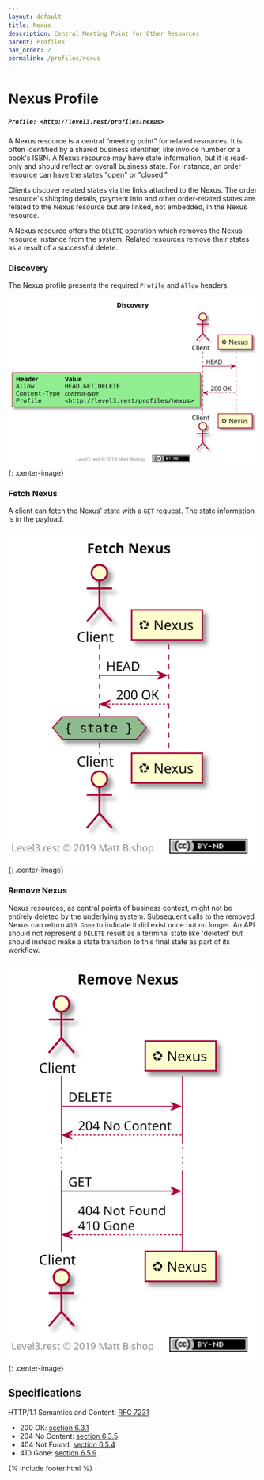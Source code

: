 ```yaml
---
layout: default
title: Nexus
description: Central Meeting Point for Other Resources
parent: Profiles
nav_order: 2
permalink: /profiles/nexus
---
```

# Nexus Profile

##### `Profile: <http://level3.rest/profiles/nexus>`

A Nexus resource is a central “meeting point” for related resources. It is often identified by a shared business identifier, like invoice number or a book's ISBN. A Nexus resource may have state information, but it is read-only and should reflect an overall business state. For instance, an order resource can have the states "open" or "closed."

Clients discover related states via the links attached to the Nexus. The order resource's shipping details, payment info and other order-related states are related to the Nexus resource but are linked, not embedded, in the Nexus resource. 

A Nexus resource offers the `DELETE` operation which removes the Nexus resource instance from the system. Related resources remove their states as a result of a successful delete.

### Discovery

The Nexus profile presents the required `Profile` and `Allow` headers.

![](nexus/discovery.svg){: .center-image}

### Fetch Nexus

A client can fetch the Nexus' state with a `GET` request. The state information is in the payload.

![](nexus/fetch.svg){: .center-image}

### Remove Nexus

Nexus resources, as central points of business context, might not be entirely deleted by the underlying system. Subsequent calls to the removed Nexus can return `410 Gone` to indicate it did exist once but no longer. An API should not represent a `DELETE` result as a terminal state like 'deleted' but should instead make a state transition to this final state as part of its workflow.

![](nexus/remove.svg){: .center-image}

## Specifications

HTTP/1.1 Semantics and Content: [RFC 7231](https://tools.ietf.org/html/rfc7231)

- 200 OK: [section 6.3.1](https://tools.ietf.org/html/rfc7231#section-6.3.1)
- 204 No Content: [section 6.3.5](https://tools.ietf.org/html/rfc7231#section-6.3.5)
- 404 Not Found: [section 6.5.4](https://tools.ietf.org/html/rfc7231#section-6.5.4)
- 410 Gone: [section 6.5.9](https://tools.ietf.org/html/rfc7231#section-6.5.9)

{% include footer.html %}